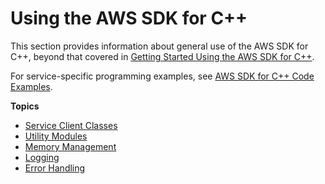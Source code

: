 # Using the AWS SDK for C\+\+<a name="programming-general"></a>

This section provides information about general use of the AWS SDK for C\+\+, beyond that covered in [Getting Started Using the AWS SDK for C\+\+](getting-started.md)\.

For service\-specific programming examples, see [AWS SDK for C\+\+ Code Examples](programming-services.md)\.

**Topics**
+ [Service Client Classes](using-service-client.md)
+ [Utility Modules](utility-modules.md)
+ [Memory Management](memory-management.md)
+ [Logging](logging.md)
+ [Error Handling](error-handling.md)